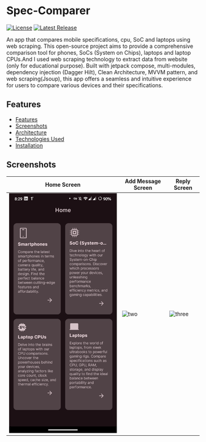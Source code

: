 # Spec-Comparer

[![License](https://img.shields.io/badge/License-MIT-blue.svg)](LICENSE)
[![Latest Release](https://img.shields.io/badge/Release-v1.0.0-green.svg)](https://github.com/Kyawkk/Spec-Comparer/releases)

An app that compares mobile specifications, cpu, SoC and laptops using web scraping. This open-source project aims to provide a comprehensive comparison tool for phones, SoCs (System on Chips), laptops and laptop CPUs.And I used web scraping technology to extract data from website (only for educational purpose). Built with jetpack compose, multi-modules, dependency injection (Dagger Hilt), Clean Architecture, MVVM pattern, and web scraping(Jsoup), this app offers a seamless and intuitive experience for users to compare various devices and their specifications.

## Features

- [Features](#features)
- [Screenshots](#screenshots)
- [Architecture](#architecture)
- [Technologies Used](#technologies-used)
- [Installation](#installation)


## Screenshots

| Home Screen                                                                             | Add Message Screen                                                                           | Reply Screen                                                                            |
|-----------------------------------------------------------------------------------------|-----------------------------------------------------------------------------------------|---------------------------------------------------------------------------------------------|
| ![one](https://raw.githubusercontent.com/Kyawkk/Spec-Comparer/master/screenshots/one.png) | ![two](https://raw.githubusercontent.com/Kyawkk/Spec-Comparer/master/screenshots/add_message_screen.png)  | ![three](https://raw.githubusercontent.com/Kyawkk/Spec-Comparer/master/screenshots/reply_screen.png) |
